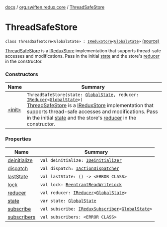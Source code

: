 [docs](../../index.md) / [org.swiften.redux.core](../index.md) / [ThreadSafeStore](./index.md)

# ThreadSafeStore

`class ThreadSafeStore<GlobalState> : `[`IReduxStore`](../-i-redux-store.md)`<`[`GlobalState`](index.md#GlobalState)`>` [(source)](https://github.com/protoman92/KotlinRedux/tree/master/common/common-core/src/main/kotlin/org/swiften/redux/core/ThreadSafeStore.kt#L17)

[ThreadSafeStore](./index.md) is a [IReduxStore](../-i-redux-store.md) implementation that supports thread-safe accesses and
modifications. Pass in the initial [state](state.md) and the store's [reducer](reducer.md) in the constructor.

### Constructors

| Name | Summary |
|---|---|
| [&lt;init&gt;](-init-.md) | `ThreadSafeStore(state: `[`GlobalState`](index.md#GlobalState)`, reducer: `[`IReducer`](../-i-reducer.md)`<`[`GlobalState`](index.md#GlobalState)`>)`<br>[ThreadSafeStore](./index.md) is a [IReduxStore](../-i-redux-store.md) implementation that supports thread-safe accesses and modifications. Pass in the initial [state](state.md) and the store's [reducer](reducer.md) in the constructor. |

### Properties

| Name | Summary |
|---|---|
| [deinitialize](deinitialize.md) | `val deinitialize: `[`IDeinitializer`](../-i-deinitializer.md) |
| [dispatch](dispatch.md) | `val dispatch: `[`IActionDispatcher`](../-i-action-dispatcher.md) |
| [lastState](last-state.md) | `val lastState: () -> <ERROR CLASS>` |
| [lock](lock.md) | `val lock: `[`ReentrantReadWriteLock`](http://docs.oracle.com/javase/6/docs/api/java/util/concurrent/locks/ReentrantReadWriteLock.html) |
| [reducer](reducer.md) | `val reducer: `[`IReducer`](../-i-reducer.md)`<`[`GlobalState`](index.md#GlobalState)`>` |
| [state](state.md) | `var state: `[`GlobalState`](index.md#GlobalState) |
| [subscribe](subscribe.md) | `val subscribe: `[`IReduxSubscriber`](../-i-redux-subscriber.md)`<`[`GlobalState`](index.md#GlobalState)`>` |
| [subscribers](subscribers.md) | `val subscribers: <ERROR CLASS>` |
